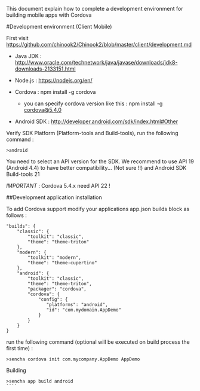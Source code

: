 This document explain how to complete a development environment for building mobile apps with Cordova

#Development environment (Client Mobile)

First visit https://github.com/chinook2/Chinook2/blob/master/client/development.md

 - Java JDK : http://www.oracle.com/technetwork/java/javase/downloads/jdk8-downloads-2133151.html
 - Node.js : https://nodejs.org/en/
 - Cordova : npm install -g cordova
   - you can specify cordova version like this : npm install -g cordova@5.4.0
   
 - Android SDK : http://developer.android.com/sdk/index.html#Other
 
Verify SDK Platform (Platform-tools and Build-tools), run the following command :
````
>android
````

You need to select an API version for the SDK.
We recommend to use API 19 (Android 4.4) to have better compatibility... (Not sure !!) and Android SDK Build-tools 21

*IMPORTANT* : Cordova 5.4.x need API 22 !



##Development application installation

To add Cordova support modify your applications app.json builds block as follows :

````
"builds": {
    "classic": {
        "toolkit": "classic",
        "theme": "theme-triton"
    },
    "modern": {
        "toolkit": "modern",
        "theme": "theme-cupertino"
    },
    "android": {
        "toolkit": "classic",
        "theme": "theme-triton",
        "packager": "cordova",
        "cordova": {
            "config": {
               "platforms": "android",
               "id": "com.mydomain.AppDemo"
            }
        }
    }
}
````

 run the following command (optional will be executed on build process the first time) :
 
 ````
 >sencha cordova init com.mycompany.AppDemo AppDemo 
 ````
 
 
 
Building

`````
>sencha app build android
````

